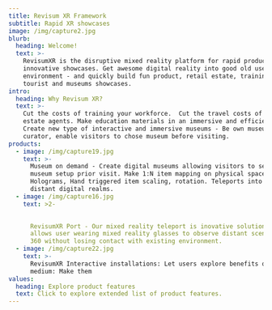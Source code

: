 ```yaml
---
title: Revisum XR Framework
subtitle: Rapid XR showcases
image: /img/capture2.jpg
blurb:
  heading: Welcome!
  text: >-
    RevisumXR is the disruptive mixed reality platform for rapid production of
    innovative showcases. Get awesome digital reality into good old user
    environment - and quickly build fun product, retail estate, training,
    tourist and museums showcases.
intro:
  heading: Why Revisum XR?
  text: >-
    Cut the costs of training your workforce.  Cut the travel costs of retail
    estate agents. Make education materials in an immersive and efficient way.
    Create new type of interactive and immersive museums - Be own museum
    curator, enable visitors to chose museum before visiting.
products:
  - image: /img/capture19.jpg
    text: >-
      Museum on demand - Create digital museums allowing visitors to select
      museum setup prior visit. Make 1:N item mapping on physical space.
      Holograms, Hand triggered item scaling, rotation. Teleports into slices of
      distant digital realms. 
  - image: /img/capture16.jpg
    text: >2-

       
      RevisumXR Port - Our mixed reality teleport is inovative solution which
      allows user wearing mixed reality glasses to observe distant scene in full
      360 without losing contact with existing environment. 
  - image: /img/capture22.jpg
    text: >-
      RevisumXR Interactive installations: Let users explore benefits of new
      medium: Make them 
values:
  heading: Explore product features
  text: Click to explore extended list of product features.
---
```


